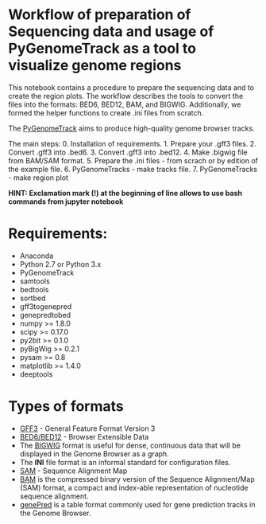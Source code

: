 # Workflow of preparation of Sequencing data and usage of PyGenomeTrack as a tool to visualize genome regions

This notebook contains a procedure to prepare the sequencing data and to create the region plots. 
The workflow describes the tools to convert the files into the formats: BED6, BED12, BAM, and BIGWIG. Additionally, we formed the helper functions to create .ini files from scratch.

The [PyGenomeTrack](https://github.com/deeptools/pyGenomeTracks) aims to produce high-quality genome browser tracks.

The main steps:
    0. Installation of requirements.
    1. Prepare your .gff3 files.
    2. Convert .gff3 into .bed6.
    3. Convert .gff3 into .bed12.
    4. Make .bigwig file from BAM/SAM format.
    5. Prepare the .ini files - from scrach or by edition of the example file.
    6. PyGenomeTracks - make tracks file.
    7. PyGenomeTracks - make region plot

__HINT: Exclamation mark (!) at the beginning of line allows to use bash commands from jupyter notebook__

# Requirements:
* Anaconda
* Python 2.7 or Python 3.x
* PyGenomeTrack
* samtools
* bedtools
* sortbed
* gff3togenepred
* genepredtobed
* numpy >= 1.8.0
* scipy >= 0.17.0
* py2bit >= 0.1.0
* pyBigWig >= 0.2.1
* pysam >= 0.8
* matplotlib >= 1.4.0
* deeptools

# Types of formats
* [GFF3](https://www.ensembl.org/info/website/upload/gff3.html) - General Feature Format Version 3
* [BED6/BED12](https://genome.ucsc.edu/FAQ/FAQformat.html#format1) - Browser Extensible Data
* The [BIGWIG](https://genome.ucsc.edu/goldenPath/help/bigWig.html) format is useful for dense, continuous data that will be displayed in the Genome Browser as a graph.
* The __INI__ file format is an informal standard for configuration files.
* [SAM](https://samtools.github.io/hts-specs/SAMv1.pdf) - Sequence Alignment Map
* [BAM](https://genome.ucsc.edu/goldenPath/help/bam.html) is the compressed binary version of the Sequence Alignment/Map (SAM) format, a compact and index-able representation of nucleotide sequence alignment.
* [genePred](http://genome.ucsc.edu/FAQ/FAQformat#format9) is a table format commonly used for gene prediction tracks in the Genome Browser.
